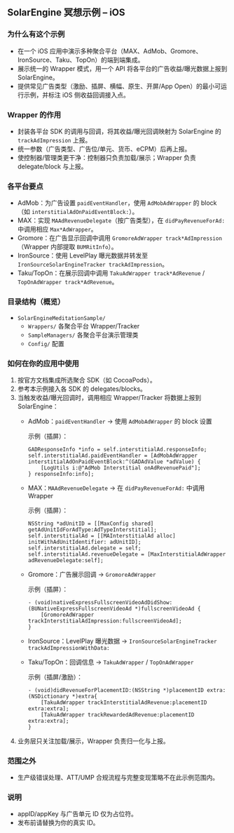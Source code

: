 ## SolarEngine 冥想示例 – iOS

### 为什么有这个示例

- 在一个 iOS 应用中演示多种聚合平台（MAX、AdMob、Gromore、IronSource、Taku、TopOn）的端到端集成。
- 展示统一的 Wrapper 模式，用一个 API 将各平台的广告收益/曝光数据上报到 SolarEngine。
- 提供常见广告类型（激励、插屏、横幅、原生、开屏/App Open）的最小可运行示例，并标注 iOS 侧收益回调接入点。

### Wrapper 的作用

- 封装各平台 SDK 的调用与回调，将其收益/曝光回调映射为 SolarEngine 的 `trackAdImpression` 上报。
- 统一参数（广告类型、广告位/单元、货币、eCPM）后再上报。
- 使控制器/管理类更干净：控制器只负责加载/展示；Wrapper 负责 delegate/block 与上报。

### 各平台要点

- AdMob：为广告设置 `paidEventHandler`，使用 `AdMobAdWrapper` 的 block（如 `interstitialAdOnPaidEventBlock:`）。
- MAX：实现 `MAAdRevenueDelegate`（按广告类型），在 `didPayRevenueForAd:` 中调用相应 `Max*AdWrapper`。
- Gromore：在广告显示回调中调用 `GromoreAdWrapper track*AdImpression`（Wrapper 内部提取 `BUMRitInfo`）。
- IronSource：使用 LevelPlay 曝光数据并转发至 `IronSourceSolarEngineTracker trackAdImpression`。
- Taku/TopOn：在展示回调中调用 `TakuAdWrapper track*AdRevenue` / `TopOnAdWrapper track*AdRevenue`。

### 目录结构（概览）

- `SolarEngineMeditationSample/`
  - `Wrappers/` 各聚合平台 Wrapper/Tracker
  - `SampleManagers/` 各聚合平台演示管理类
  - `Config/` 配置

### 如何在你的应用中使用

1) 按官方文档集成所选聚合 SDK（如 CocoaPods）。
2) 参考本示例接入各 SDK 的 delegates/blocks。
3) 当触发收益/曝光回调时，调用相应 Wrapper/Tracker 将数据上报到 SolarEngine：
   - AdMob：`paidEventHandler` → 使用 `AdMobAdWrapper` 的 block 设置
     
     示例（插屏）：
     ```objc
     GADResponseInfo *info = self.interstitialAd.responseInfo;
     self.interstitialAd.paidEventHandler = [AdMobAdWrapper interstitialAdOnPaidEventBlock:^(GADAdValue *adValue) {
         [LogUtils i:@"AdMob Interstitial onAdRevenuePaid"];
     } responseInfo:info];
     ```
   - MAX：`MAAdRevenueDelegate` → 在 `didPayRevenueForAd:` 中调用 Wrapper
     
     示例（插屏）：
     ```objc
     NSString *adUnitID = [[MaxConfig shared] getAdUnitIdForAdType:AdTypeInterstitial];
     self.interstitialAd = [[MAInterstitialAd alloc] initWithAdUnitIdentifier: adUnitID];
     self.interstitialAd.delegate = self;
     self.interstitialAd.revenueDelegate = [MaxInterstitialAdWrapper adRevenueDelegate:self];
     ```
   - Gromore：广告展示回调 → `GromoreAdWrapper`
     
     示例（插屏）：
     ```objc
     - (void)nativeExpressFullscreenVideoAdDidShow:(BUNativeExpressFullscreenVideoAd *)fullscreenVideoAd {
         [GromoreAdWrapper trackInterstitialAdImpression:fullscreenVideoAd];
     }
     ```
   - IronSource：LevelPlay 曝光数据 → `IronSourceSolarEngineTracker trackAdImpressionWithData:`
   - Taku/TopOn：回调信息 → `TakuAdWrapper` / `TopOnAdWrapper`
     
     示例（插屏/激励）：
     ```objc
     - (void)didRevenueForPlacementID:(NSString *)placementID extra:(NSDictionary *)extra{
         [TakuAdWrapper trackInterstitialAdRevenue:placementID extra:extra];
         [TakuAdWrapper trackRewardedAdRevenue:placementID extra:extra];
     }
     ```
4) 业务层只关注加载/展示，Wrapper 负责归一化与上报。

### 范围之外

- 生产级错误处理、ATT/UMP 合规流程与完整变现策略不在此示例范围内。

### 说明

- appID/appKey 与广告单元 ID 仅为占位符。
- 发布前请替换为你的真实 ID。



